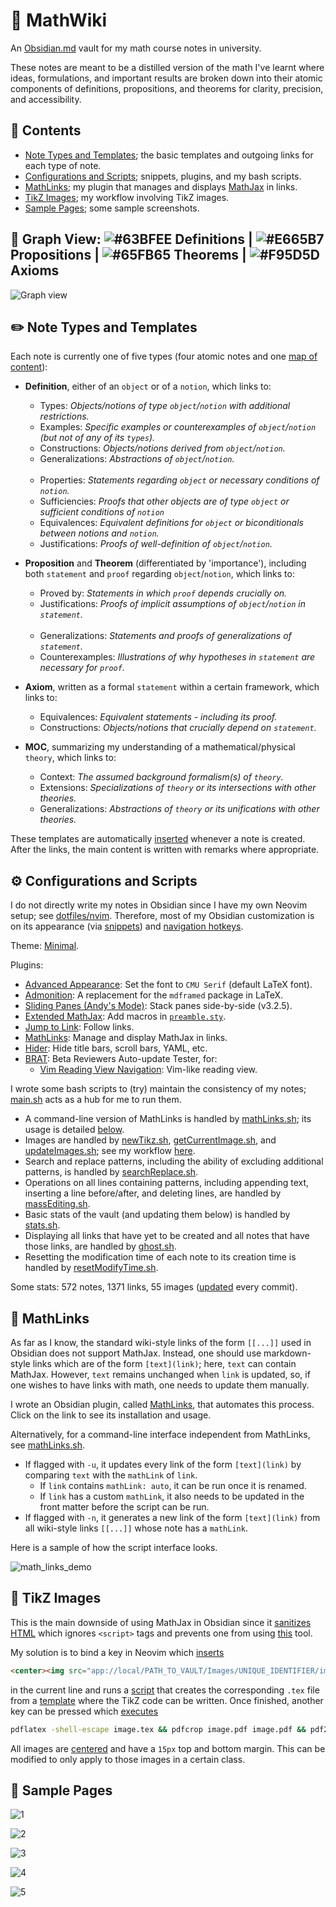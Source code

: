 # :pencil: MathWiki

An [Obsidian.md](https://obsidian.md) vault for my math course notes in university.

These notes are meant to be a distilled version of the math I've learnt where ideas, formulations, and important results are broken down into their atomic components of definitions, propositions, and theorems for clarity, precision, and accessibility.

## :bookmark_tabs: Contents
* [Note Types and Templates](https://github.com/zhaoshenzhai/MathWiki#pencil2-note-types-and-templates); the basic templates and outgoing links for each type of note.
* [Configurations and Scripts](https://github.com/zhaoshenzhai/MathWiki#gear-configurations-and-scripts); snippets, plugins, and my bash scripts.
* [MathLinks](https://github.com/zhaoshenzhai/MathWiki#link-mathlinks); my plugin that manages and displays [MathJax](https://www.mathjax.org/) in links.
* [TikZ Images](https://github.com/zhaoshenzhai/MathWiki#art-tikz-images); my workflow involving TikZ images.
* [Sample Pages](https://github.com/zhaoshenzhai/MathWiki#page_with_curl-sample-pages); some sample screenshots.

## :telescope: Graph View: ![#63BFEE](https://placeholder.pics/svg/15/63BFEE/63BFEE) Definitions | ![#E665B7](https://placeholder.pics/svg/15/E665B7/E665B7) Propositions | ![#65FB65](https://placeholder.pics/svg/15/65FB65/65FB65) Theorems | ![#F95D5D](https://placeholder.pics/svg/15/F95D5D/F95D5D) Axioms

![Graph view](https://raw.githubusercontent.com/zhaoshenzhai/MathWiki/master/.github/graph_view.png)

## :pencil2: Note Types and Templates

Each note is currently one of five types (four atomic notes and one [map of content](https://forum.obsidian.md/t/on-the-process-of-making-mocs/1060/11)):

* **Definition**, either of an `object` or of a `notion`, which links to:
    * Types: _Objects/notions of type `object`/`notion` with additional restrictions._
    * Examples: _Specific examples or counterexamples of `object`/`notion` (but not of any of its `types`)._
    * Constructions: _Objects/notions derived from `object`/`notion`._
    * Generalizations: _Abstractions of `object`/`notion`._<br/><br/>
    * Properties: _Statements regarding `object` or necessary conditions of `notion`._
    * Sufficiencies: _Proofs that other objects are of type `object` or sufficient conditions of `notion`_
    * Equivalences: _Equivalent definitions for `object` or biconditionals between notions and `notion`._
    * Justifications: _Proofs of well-definition of `object`/`notion`._

* **Proposition** and **Theorem** (differentiated by 'importance'), including both `statement` and `proof` regarding `object`/`notion`, which links to:
    * Proved by: _Statements in which `proof` depends crucially on._
    * Justifications: _Proofs of implicit assumptions of `object`/`notion` in `statement`._<br/><br/>
    * Generalizations: _Statements and proofs of generalizations of `statement`._
    * Counterexamples: _Illustrations of why hypotheses in `statement` are necessary for `proof`._
* **Axiom**, written as a formal `statement` within a certain framework, which links to:
    * Equivalences: _Equivalent statements - including its proof._
    * Constructions: _Objects/notions that crucially depend on `statement`._
* **MOC**, summarizing my understanding of a mathematical/physical `theory`, which links to:
    * Context: _The assumed background formalism(s) of `theory`._
    * Extensions: _Specializations of `theory` or its intersections with other theories._
    * Generalizations: _Abstractions of `theory` or its unifications with other theories._

These templates are automatically [inserted][templatesInsert] whenever a note is created. After the links, the main content is written with remarks where appropriate.

## :gear: Configurations and Scripts

I do not directly write my notes in Obsidian since I have my own Neovim setup; see [dotfiles/nvim](https://github.com/zhaoshenzhai/dotfiles/tree/master/nvim). Therefore, most of my Obsidian customization is on its appearance (via [snippets](.obsidian/snippets/)) and [navigation hotkeys](.obsidian/hotkeys.json).

Theme: [Minimal](https://github.com/kepano/obsidian-minimal).

Plugins:
* [Advanced Appearance](https://github.com/kepano/obsidian-advanced-appearance): Set the font to `CMU Serif` (default LaTeX font).
* [Admonition](https://github.com/valentine195/obsidian-admonition): A replacement for the `mdframed` package in LaTeX.
* [Sliding Panes (Andy's Mode)](https://github.com/deathau/sliding-panes-obsidian): Stack panes side-by-side (v3.2.5).
* [Extended MathJax](https://github.com/xldenis/obsidian-latex): Add macros in [`preamble.sty`](preamble.sty).
* [Jump to Link](https://github.com/mrjackphil/obsidian-jump-to-link): Follow links.
* [MathLinks](https://github.com/zhaoshenzhai/obsidian-mathlinks): Manage and display MathJax in links.
* [Hider](https://github.com/kepano/obsidian-hider): Hide title bars, scroll bars, YAML, etc.
* [BRAT](https://github.com/TfTHacker/obsidian42-brat): Beta Reviewers Auto-update Tester, for:
    * [Vim Reading View Navigation](https://github.com/kometenstaub/obsidian-vim-reading-view-navigation): Vim-like reading view.

I wrote some bash scripts to (try) maintain the consistency of my notes; [main.sh](https://github.com/zhaoshenzhai/MathWiki/blob/master/.scripts/main.sh) acts as a hub for me to run them.
* A command-line version of MathLinks is handled by [mathLinks.sh](https://github.com/zhaoshenzhai/MathWiki/blob/master/.scripts/mathLinks.sh); its usage is detailed [below](https://github.com/zhaoshenzhai/MathWiki#link-mathjax-in-links).
* Images are handled by [newTikz.sh](https://github.com/zhaoshenzhai/MathWiki/blob/master/.scripts/newTikZ.sh), [getCurrentImage.sh](https://github.com/zhaoshenzhai/MathWiki/blob/master/.scripts/getCurrentImage.sh), and [updateImages.sh](https://github.com/zhaoshenzhai/MathWiki/blob/master/.scripts/updateImages.sh); see my workflow [here](https://github.com/zhaoshenzhai/MathWiki#art-tikz-images).
* Search and replace patterns, including the ability of excluding additional patterns, is handled by [searchReplace.sh](https://github.com/zhaoshenzhai/MathWiki/blob/master/.scripts/searchReplace.sh).
* Operations on all lines containing patterns, including appending text, inserting a line before/after, and deleting lines, are handled by [massEditing.sh](https://github.com/zhaoshenzhai/MathWiki/blob/master/.scripts/massEditing.sh).
* Basic stats of the vault (and updating them below) is handled by [stats.sh](https://github.com/zhaoshenzhai/MathWiki/blob/master/.scripts/stats.sh).
* Displaying all links that have yet to be created and all notes that have those links, are handled by [ghost.sh](https://github.com/zhaoshenzhai/MathWiki/blob/master/.scripts/ghost.sh).
* Resetting the modification time of each note to its creation time is handled by [resetModifyTime.sh](https://github.com/zhaoshenzhai/MathWiki/blob/master/.scripts/resetModifyTime.sh).

Some stats: 572 notes, 1371 links, 55 images ([updated](https://github.com/zhaoshenzhai/MathWiki/blob/master/.scripts/stats.sh) every commit).

## :link: MathLinks

As far as I know, the standard wiki-style links of the form `[[...]]` used in Obsidian does not support MathJax. Instead, one should use markdown-style links which are of the form `[text](link)`; here, `text` can contain MathJax. However, `text` remains unchanged when `link` is updated, so, if one wishes to have links with math, one needs to update them manually.

I wrote an Obsidian plugin, called [MathLinks](https://github.com/zhaoshenzhai/obsidian-mathlinks), that automates this process. Click on the link to see its installation and usage.

Alternatively, for a command-line interface independent from MathLinks, see [mathLinks.sh](https://github.com/zhaoshenzhai/MathWiki/blob/master/.scripts/mathLinks.sh).
- If flagged with `-u`, it updates every link of the form `[text](link)` by comparing `text` with the `mathLink` of `link`.
    - If `link` contains `mathLink: auto`, it can be run once it is renamed.
    - If `link` has a custom `mathLink`, it also needs to be updated in the front matter before the script can be run.
- If flagged with `-n`, it generates a new link of the form `[text](link)` from all wiki-style links `[[...]]` whose note has a `mathLink`.

Here is a sample of how the script interface looks.

![math_links_demo](https://raw.githubusercontent.com/zhaoshenzhai/MathWiki/master/.github/math_links_demo.png)

## :art: TikZ Images

This is the main downside of using MathJax in Obsidian since it [sanitizes HTML](https://help.obsidian.md/Advanced+topics/HTML+sanitization) which ignores `<script>` tags and prevents one from using [this](https://github.com/kisonecat/tikzjax) tool.

My solution is to bind a key in Neovim which [inserts][tikzInsert]
```html
<center><img src="app://local/PATH_TO_VAULT/Images/UNIQUE_IDENTIFIER/image.svg"></center>
```
in the current line and runs a [script](https://github.com/zhaoshenzhai/MathWiki/blob/master/.scripts/newTikZ.sh) that creates the corresponding `.tex` file from a [template](https://github.com/zhaoshenzhai/MathWiki/blob/master/imageTemplate.tex) where the TikZ code can be written. Once finished, another key can be pressed which [executes][pdfLaTeXExecute]
```bash
pdflatex -shell-escape image.tex && pdfcrop image.pdf image.pdf && pdf2svg image.pdf image.svg
```
All images are [centered](https://github.com/zhaoshenzhai/MathWiki/blob/master/.obsidian/snippets/centerImages.css) and have a `15px` top and bottom margin. This can be modified to only apply to those images in a certain class.

## :page_with_curl: Sample Pages

![1](https://raw.githubusercontent.com/zhaoshenzhai/MathWiki/master/.github/sample_pages/Linear_map.png)

![2](https://raw.githubusercontent.com/zhaoshenzhai/MathWiki/master/.github/sample_pages/Function.png)

![3](https://raw.githubusercontent.com/zhaoshenzhai/MathWiki/master/.github/sample_pages/Linear_subspace.png)

![4](https://raw.githubusercontent.com/zhaoshenzhai/MathWiki/master/.github/sample_pages/Upper_limit_strictly_finer_than_K.png)

![5](https://raw.githubusercontent.com/zhaoshenzhai/MathWiki/master/.github/sample_pages/Fundamental_theorem_of_equivalence_relations.png)

[templatesInsert]: https://github.com/zhaoshenzhai/dotfiles/blob/master/nvim/UltiSnips/markdown.snippets#L119
[tikzInsert]: https://github.com/zhaoshenzhai/dotfiles/blob/master/nvim/config/MathWiki.vim#L1
[pdfLaTeXExecute]: https://github.com/zhaoshenzhai/dotfiles/blob/master/nvim/config/MathWiki.vim#L2
[standardAlias]: https://github.com/zhaoshenzhai/MathWiki/blob/master/.scripts/mathLinks.sh#L13
